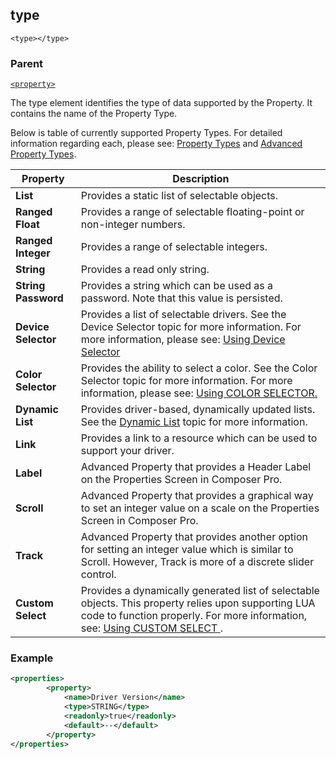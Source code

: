 ## type

`<type></type>`


### Parent

[`<property>`][1]


The type element identifies the type of data supported by the Property. It contains the name of the Property Type. 

Below is table of currently supported Property Types. For detailed information regarding each, please see: [Property Types][2] and [Advanced Property Types][3].

| Property            | Description                                                                                                                                                                            |
| ------------------- | -------------------------------------------------------------------------------------------------------------------------------------------------------------------------------------- |
| **List**            | Provides a static list of selectable objects.                                                                                                                                          |
| **Ranged Float**    | Provides a range of selectable floating-point or non-integer numbers.                                                                                                                  |
| **Ranged Integer**  | Provides a range of selectable integers.                                                                                                                                               |
| **String**          | Provides a  read only string.                                                                                                                                                          |
| **String Password** | Provides a string which can be used as a password. Note that this value is persisted.                                                                                                  |
| **Device Selector** | Provides a list of selectable drivers. See the Device Selector topic for more information. For more information, please see: [Using Device Selector][4]                                |
| **Color Selector**  | Provides the ability to select a color. See the Color Selector topic for more information. For more information, please see: [Using COLOR SELECTOR.][5]                                |
| **Dynamic List**    | Provides driver-based, dynamically updated lists. See the [Dynamic List][6] topic for more information.                                                                                |
| **Link**            | Provides a link to a resource which can be used to support your driver.                                                                                                                |
| **Label**           | Advanced Property that provides a Header Label on the Properties Screen in Composer Pro.                                                                                               |
| **Scroll**          | Advanced Property that provides a graphical way to set an integer value on a scale on the Properties Screen in Composer Pro.                                                           |
| **Track**           | Advanced Property that provides another option  for setting an integer value which is similar to Scroll. However, Track is more of a discrete slider control.                          |
| **Custom Select**   | Provides a dynamically generated list of selectable objects. This property relies upon supporting LUA code to function properly. For more information, see: [Using CUSTOM SELECT ][7]. |

### Example

```xml
<properties>
		<property>
			<name>Driver Version</name>
			<type>STRING</type>
			<readonly>true</readonly>
			<default>--</default>
		</property>
</properties>
```




[1]:	https://verbose-telegram-5004f902.pages.github.io/#properties-xml-property
[2]:	https://snap-one.github.io/docs-driverworks-fundamentals/#composerpro-the-interface-into-the-sdk
[3]:	https://snap-one.github.io/docs-driverworks-fundamentals/#composerpro-the-interface-into-the-sdk-advanced-properties
[4]:	https://snap-one.github.io/docs-driverworks-fundamentals/#composerpro-the-interface-into-the-sdk-using-the-device-selector-property
[5]:	https://snap-one.github.io/docs-driverworks-fundamentals/#composerpro-the-interface-into-the-sdk-using-the-color-selector-property
[6]:	https://snap-one.github.io/docs-driverworks-fundamentals/#composerpro-the-interface-into-the-sdk-dynamic-list-properties
[7]:	https://snap-one.github.io/docs-driverworks-fundamentals/#composerpro-the-interface-into-the-sdk-using-the-custom-select-property